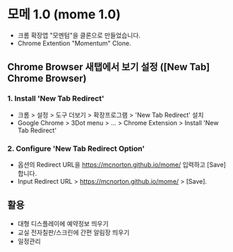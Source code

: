 # 모메 1.0 (mome 1.0)
* 크롬 확장앱 "모멘텀"을 클론으로 만들었습니다.
* Chrome Extention "Momentum" Clone.

## Chrome Browser 새탭에서 보기 설정 ([New Tab] Chrome Browser)
### 1. Install 'New Tab Redirect'
* 크롬 > 설정 > 도구 더보기 > 확장프로그램 > 'New Tab Redirect' 설치
* Google Chrome > 3Dot menu > ... > Chrome Extension > Install 'New Tab Redirect'

### 2. Configure 'New Tab Redirect Option'
* 옵션의 Redirect URL을 https://mcnorton.github.io/mome/ 입력하고 [Save] 합니다.
* Input Redirect URL > https://mcnorton.github.io/mome/ > [Save].

## 활용
* 대형 디스플레이에 예약정보 띄우기
* 교실 전자칠판/스크린에 간편 알림장 띄우기
* 일정관리

